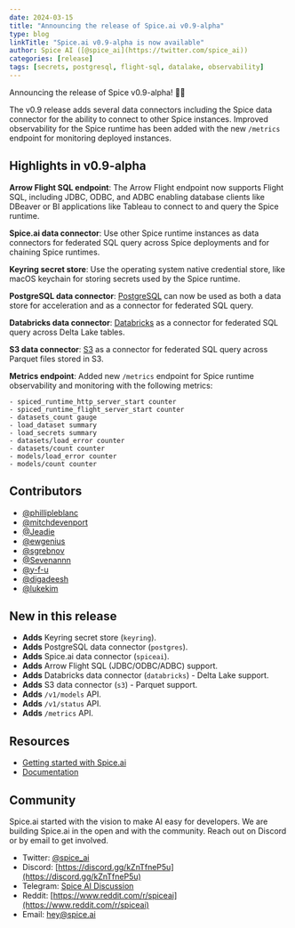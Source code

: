 ```yaml
---
date: 2024-03-15
title: "Announcing the release of Spice.ai v0.9-alpha"
type: blog
linkTitle: "Spice.ai v0.9-alpha is now available"
author: Spice AI ([@spice_ai](https://twitter.com/spice_ai))
categories: [release]
tags: [secrets, postgresql, flight-sql, datalake, observability]
---
```


Announcing the release of Spice v0.9-alpha! 🧙‍♂️

The v0.9 release adds several data connectors including the Spice data connector for the ability to connect to other Spice instances. Improved observability for the Spice runtime has been added with the new `/metrics` endpoint for monitoring deployed instances.

## Highlights in v0.9-alpha

**Arrow Flight SQL endpoint**: The Arrow Flight endpoint now supports Flight SQL, including JDBC, ODBC, and ADBC enabling database clients like DBeaver or BI applications like Tableau to connect to and query the Spice runtime.

**Spice.ai data connector**: Use other Spice runtime instances as data connectors for federated SQL query across Spice deployments and for chaining Spice runtimes.

**Keyring secret store**: Use the operating system native credential store, like macOS keychain for storing secrets used by the Spice runtime.

**PostgreSQL data connector**: [PostgreSQL](https://www.postgresql.org/) can now be used as both a data store for acceleration and as a connector for federated SQL query.

**Databricks data connector**: [Databricks](https://www.databricks.com) as a connector for federated SQL query across Delta Lake tables.

**S3 data connector**: [S3](https://aws.amazon.com/s3/) as a connector for federated SQL query across Parquet files stored in S3.

**Metrics endpoint**: Added new `/metrics` endpoint for Spice runtime observability and monitoring with the following metrics:

```
- spiced_runtime_http_server_start counter
- spiced_runtime_flight_server_start counter
- datasets_count gauge
- load_dataset summary
- load_secrets summary
- datasets/load_error counter
- datasets/count counter
- models/load_error counter
- models/count counter
```

## Contributors

- [@phillipleblanc](https://github.com/phillipleblanc)
- [@mitchdevenport](https://github.com/mitchdevenport)
- [@Jeadie](https://github.com/Jeadie)
- [@ewgenius](https://github.com/ewgenius)
- [@sgrebnov](https://github.com/sgrebnov)
- [@Sevenannn](https://github.com/Sevenannn)
- [@y-f-u](https://github.com/y-f-u)
- [@digadeesh](https://github.com/digadeesh)
- [@lukekim](https://github.com/lukekim)

## New in this release

- **Adds** Keyring secret store (`keyring`).
- **Adds** PostgreSQL data connector (`postgres`).
- **Adds** Spice.ai data connector (`spiceai`).
- **Adds** Arrow Flight SQL (JDBC/ODBC/ADBC) support.
- **Adds** Databricks data connector (`databricks`) - Delta Lake support.
- **Adds** S3 data connector (`s3`) - Parquet support.
- **Adds** `/v1/models` API.
- **Adds** `/v1/status` API.
- **Adds** `/metrics` API.

## Resources

- [Getting started with Spice.ai](https://docs.spiceai.org/getting-started/)
- [Documentation](https://docs.spiceai.org/)

## Community

Spice.ai started with the vision to make AI easy for developers. We are building Spice.ai in the open and with the community. Reach out on Discord or by email to get involved.

- Twitter: [@spice_ai](https://twitter.com/spice_ai)
- Discord: [https://discord.gg/kZnTfneP5u](https://discord.gg/kZnTfneP5u)
- Telegram: [Spice AI Discussion](https://t.me/spiceaichat)
- Reddit: [https://www.reddit.com/r/spiceai](https://www.reddit.com/r/spiceai)
- Email: [hey@spice.ai](mailto:hey@spice.ai)
